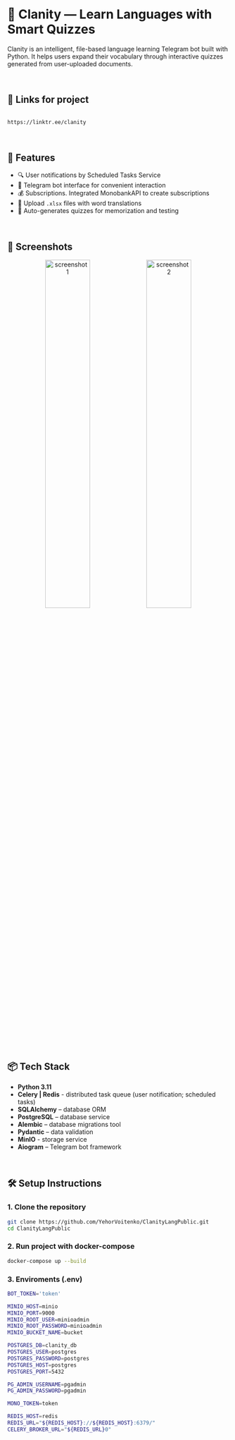 # 🧠 Clanity — Learn Languages with Smart Quizzes

Clanity is an intelligent, file-based language learning Telegram bot built with Python. It helps users expand their vocabulary through interactive quizzes generated from user-uploaded documents.

</br>

## 🔗 Links for project
```bash

https://linktr.ee/clanity

```
</br>

## 🚀 Features

- 🔍 User notifications by Scheduled Tasks Service 
- 🤖 Telegram bot interface for convenient interaction
- 💰 Subscriptions. Integrated MonobankAPI to create subscriptions
- 📄 Upload `.xlsx` files with word translations
- 🧩 Auto-generates quizzes for memorization and testing
</br>

## 📸 Screenshots
<p align="center">
  <img src="https://github.com/user-attachments/assets/30e36d6e-4fc8-4d2b-9788-9b36288f137c" alt="screenshot 1" width="45%" />
  <img src="https://github.com/user-attachments/assets/7bd3fd47-5cd0-465a-bb20-61d36ebab4ae" alt="screenshot 2" width="45%" />
</p>



</br>

## 📦 Tech Stack

- **Python 3.11**
- **Celery | Redis** - distributed task queue (user notification; scheduled tasks)
- **SQLAlchemy** – database ORM
- **PostgreSQL** – database service
- **Alembic** – database migrations tool
- **Pydantic** – data validation
- **MinIO** - storage service
- **Aiogram** – Telegram bot framework


</br>

## 🛠️ Setup Instructions

### 1. Clone the repository

```bash
git clone https://github.com/YehorVoitenko/ClanityLangPublic.git
cd ClanityLangPublic
```

### 2. Run project with docker-compose

``` bash
docker-compose up --build
```

### 3. Enviroments (.env)
```bash
BOT_TOKEN='token'

MINIO_HOST=minio
MINIO_PORT=9000
MINIO_ROOT_USER=minioadmin
MINIO_ROOT_PASSWORD=minioadmin
MINIO_BUCKET_NAME=bucket

POSTGRES_DB=clanity_db
POSTGRES_USER=postgres
POSTGRES_PASSWORD=postgres 
POSTGRES_HOST=postgres 
POSTGRES_PORT=5432

PG_ADMIN_USERNAME=pgadmin
PG_ADMIN_PASSWORD=pgadmin

MONO_TOKEN=token

REDIS_HOST=redis 
REDIS_URL="${REDIS_HOST}://${REDIS_HOST}:6379/"
CELERY_BROKER_URL="${REDIS_URL}0"

```

